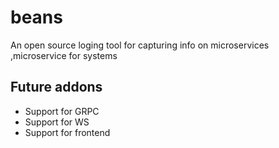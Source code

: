 # beans
An open source loging  tool for capturing info on microservices ,microservice   for systems 


## Future addons
* Support for GRPC
* Support for WS
* Support for frontend
